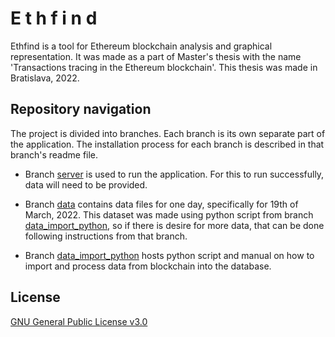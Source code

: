 # E t h f i n d

Ethfind is a tool for Ethereum blockchain analysis and graphical representation. It was made as a part of Master's thesis with the name 'Transactions tracing in the Ethereum blockchain'. This thesis was made in Bratislava, 2022.

## Repository navigation

The project is divided into branches. Each branch is its own separate part of the application. 
The installation process for each branch is described in that branch's readme file.

- Branch [server](https://github.com/slavejko/sledovanie_transakcii_v_ethereum_blockchaine/tree/server) is used to run the application. For this to run successfully, data will need to be provided.

- Branch [data](https://github.com/slavejko/sledovanie_transakcii_v_ethereum_blockchaine/tree/data) contains data files for one day,
  specifically for 19th of March, 2022. This dataset was made using python script from branch 
  [data_import_python](https://github.com/slavejko/sledovanie_transakcii_v_ethereum_blockchaine/tree/data_import_python), 
  so if there is desire for more data, that can be done following instructions from that branch.

- Branch [data_import_python](https://github.com/slavejko/sledovanie_transakcii_v_ethereum_blockchaine/tree/data_import_python) hosts python script and manual on how to import and process data from blockchain into the database.


## License
[GNU General Public License v3.0](https://github.com/slavejko/sledovanie_transakcii_v_ethereum_blockchaine/blob/main/LICENSE)

